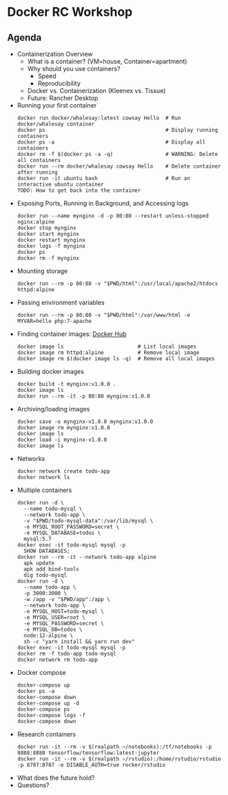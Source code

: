 # Docker RC Workshop

## Agenda

* Containerization Overview
  * What is a container? (VM=house, Container=apartment)
  * Why should you use containers?
    * Speed
    * Reproducibility
  * Docker vs. Containerization (Kleenex vs. Tissue)
  * Future: Rancher Desktop
* Running your first container
    ```shell
    docker run docker/whalesay:latest cowsay Hello  # Run docker/whalesay container
    docker ps                                       # Display running containers
    docker ps -a                                    # Display all containers
    docker rm -f $(docker ps -a -q)                 # WARNING: Delete all containers
    docker run --rm docker/whalesay cowsay Hello    # Delete container after running 
    docker run -it ubuntu bash                      # Run an interactive ubuntu container
    TODO: How to get back into the container
    ```
* Exposing Ports, Running in Background, and Accessing logs
    ```shell
    docker run --name mynginx -d -p 80:80 --restart unless-stopped nginx:alpine
    docker stop mynginx
    docker start mynginx
    docker restart mynginx
    docker logs -f mynginx
    docker ps
    docker rm -f mynginx
    ```
* Mounting storage
    ```shell
    docker run --rm -p 80:80 -v "$PWD/html":/usr/local/apache2/htdocs httpd:alpine
    ```
* Passing environment variables
    ```shell
    docker run --rm -p 80:80 -v "$PWD/html":/var/www/html -e MYVAR=hello php:7-apache
    ```
* Finding container images: [Docker Hub](https://hub.docker.com)
    ```shell
    docker image ls                        # List local images
    docker image rm httpd:alpine           # Remove local image
    docker image rm $(docker image ls -q)  # Remove all local images
    ```
* Building docker images
    ```shell
    docker build -t mynginx:v1.0.0 .
    docker image ls
    docker run --rm -it -p 80:80 mynginx:v1.0.0
    ```
* Archiving/loading images
    ```shell
    docker save -o mynginx-v1.0.0 mynginx:v1.0.0
    docker image rm mynginx:v1.0.0
    docker image ls
    docker load -i mynginx-v1.0.0
    docker image ls
    ```
* Networks
    ```shell
    docker network create todo-app
    docker network ls
    ```
* Multiple containers
    ```shell
    docker run -d \
      --name todo-mysql \
      --network todo-app \
      -v "$PWD/todo-mysql-data":/var/lib/mysql \
      -e MYSQL_ROOT_PASSWORD=secret \
      -e MYSQL_DATABASE=todos \
      mysql:5.7
    docker exec -it todo-mysql mysql -p
      SHOW DATABASES;
    docker run --rm -it --network todo-app alpine
      apk update
      apk add bind-tools
      dig todo-mysql
    docker run -d \
      --name todo-app \
      -p 3000:3000 \
      -w /app -v "$PWD/app":/app \
      --network todo-app \
      -e MYSQL_HOST=todo-mysql \
      -e MYSQL_USER=root \
      -e MYSQL_PASSWORD=secret \
      -e MYSQL_DB=todos \
      node:12-alpine \
      sh -c "yarn install && yarn run dev"
    docker exec -it todo-mysql mysql -p
    docker rm -f todo-app todo-mysql
    docker network rm todo-app
    ```
* Docker compose
    ```shell
    docker-compose up
    docker ps -a
    docker-compose down
    docker-compose up -d
    docker-compose ps
    docker-compose logs -f
    docker-compose down
    ```
* Research containers
    ```shell
    docker run -it --rm -v $(realpath ~/notebooks):/tf/notebooks -p 8888:8888 tensorflow/tensorflow:latest-jupyter
    docker run -it --rm -v $(realpath ~/rstudio):/home/rstudio/rstudio -p 8787:8787 -e DISABLE_AUTH=true rocker/rstudio
    ```
* What does the future hold?
* Questions?
